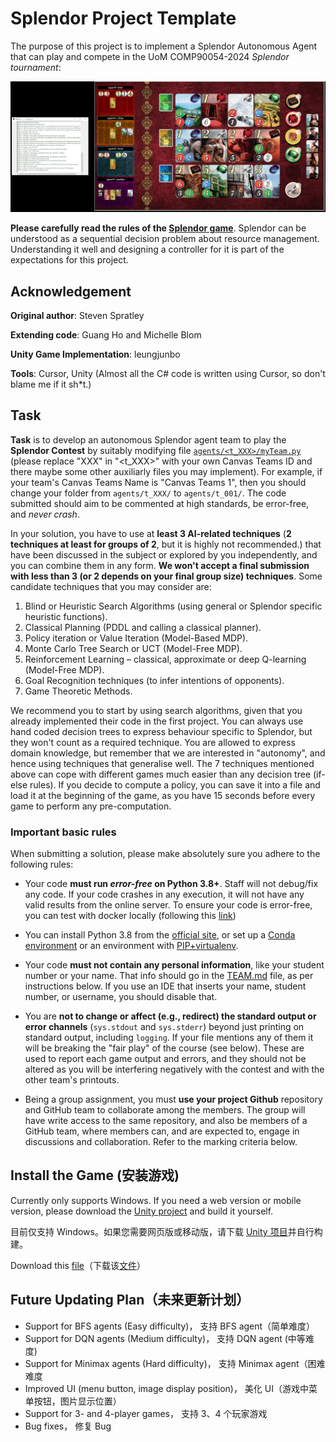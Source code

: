 # Splendor Project Template

The purpose of this project is to implement a Splendor Autonomous Agent that can play and compete in the UoM COMP90054-2024 _Splendor tournament_:

 <p align="center"> 
    <img src="img/splendor.jpg" alt="logo project 2" width="505">
 </p>
 
 **Please carefully read the rules of the [Splendor game](https://cdn.1j1ju.com/medias/7f/91/ba-splendor-rulebook.pdf)**. Splendor can be understood as a sequential decision problem about resource management. Understanding it well and designing a controller for it is part of the expectations for this project. 
 
## Acknowledgement 
**Original author**: Steven Spratley

**Extending code**: Guang Ho and Michelle Blom

**Unity Game Implementation**: leungjunbo

**Tools**: Cursor, Unity (Almost all the C# code is written using Cursor, so don't blame me if it sh*t.)

## Task
 
**Task** is to develop an autonomous Splendor agent team to play the **Splendor Contest** by suitably modifying file [`agents/<t_XXX>/myTeam.py`](agents/t_XXX/myTeam.py) (please replace "XXX" in "<t_XXX>" with your own Canvas Teams ID and there maybe some other auxiliarly files you may implement). For example, if your team's Canvas Teams Name is "Canvas Teams 1", then you should change your folder from `agents/t_XXX/` to `agents/t_001/`. The code submitted should aim to be commented at high standards, be error-free, and _never crash_. 

In your solution, you have to use at **least 3 AI-related techniques** (**2 techniques at least for groups of 2**, but it is highly not recommended.) that have been discussed in the subject or explored by you independently, and you can combine them in any form. **We won't accept a final submission with less than 3 (or 2 depends on your final group size) techniques**. Some candidate techniques that you may consider are:

1. Blind or Heuristic Search Algorithms (using general or Splendor specific heuristic functions).
2. Classical Planning (PDDL and calling a classical planner).
3. Policy iteration or Value Iteration (Model-Based MDP).
4. Monte Carlo Tree Search or UCT (Model-Free MDP).
5. Reinforcement Learning – classical, approximate or deep Q-learning (Model-Free MDP).
6. Goal Recognition techniques (to infer intentions of opponents).
7. Game Theoretic Methods.


We recommend you to start by using search algorithms, given that you already implemented their code in the first project. You can always use hand coded decision trees to express behaviour specific to Splendor, but they won't count as a required technique. You are allowed to express domain knowledge, but remember that we are interested in "autonomy", and hence using techniques that generalise well. The 7 techniques mentioned above can cope with different games much easier than any decision tree (if-else rules). If you decide to compute a policy, you can save it into a file and load it at the beginning of the game, as you have 15 seconds before every game to perform any pre-computation. 

 
### Important basic rules 

When submitting a solution, please make absolutely sure you adhere to the following rules:


* Your code **must run _error-free_ on Python 3.8+**. Staff will not debug/fix any code. If your code crashes in any execution, it will not have any valid results from the online server. To ensure your code is error-free, you can test with docker locally (following this [link](docker/README.md))
* You can install Python 3.8 from the [official site](https://www.python.org/dev/peps/pep-0494/), or set up a [Conda environment](https://www.freecodecamp.org/news/why-you-need-python-environments-and-how-to-manage-them-with-conda-85f155f4353c/) or an environment with [PIP+virtualenv](https://uoa-eresearch.github.io/eresearch-cookbook/recipe/2014/11/26/python-virtual-env/).

* Your code **must not contain any personal information**, like your student number or your name. That info should go in the [TEAM.md](TEAM.md) file, as per instructions below. If you use an IDE that inserts your name, student number, or username, you should disable that.

* You are **not to change or affect (e.g., redirect) the standard output or error channels** (`sys.stdout` and `sys.stderr`) beyond just printing on standard output, including `logging`. If your file mentions any of them it will be breaking the "fair play" of the course (see below). These are used to report each game output and errors, and they should not be altered as you will be interfering negatively with the contest and with the other team's printouts. 

* Being a group assignment, you must **use your project Github** repository and GitHub team to collaborate among the members. The group will have write access to the same repository, and also be members of a GitHub team, where members can, and are expected to, engage in discussions and collaboration. Refer to the marking criteria below. 

## Install the Game (安装游戏)

Currently only supports Windows. If you need a web version or mobile version, please download the [Unity project](https://github.com/leungjunbob/AIP-project/tree/main/Unity) and build it yourself.

目前仅支持 Windows。如果您需要网页版或移动版，请下载 [Unity 项目](https://github.com/leungjunbob/AIP-project/tree/main/Unity)并自行构建。

Download this [file](https://github.com/leungjunbob/AIP-project/blob/main/Unity/Splendor/Splendor.exe)（下载该[文件](https://github.com/leungjunbob/AIP-project/blob/main/Unity/Splendor/Splendor.exe)）

## Future Updating Plan（未来更新计划）
* Support for BFS agents (Easy difficulty)， 支持 BFS agent（简单难度）
* Support for DQN agents (Medium difficulty)， 支持 DQN agent (中等难度)
* Support for Minimax agents (Hard difficulty)， 支持 Minimax agent（困难难度
* Improved UI (menu button, image display position)， 美化 UI（游戏中菜单按钮，图片显示位置）
* Support for 3- and 4-player games， 支持 3、4 个玩家游戏
* Bug fixes， 修复 Bug
